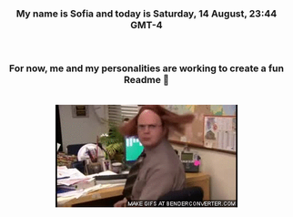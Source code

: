 


<div align="center">
<h3 >My name is Sofia and today is Saturday, 14 August, 23:44 GMT-4</h3><br>
<h3 >For now, me and my personalities are working to create a fun Readme 👋
</h3><br>
<img src='img/dwight.gif' alt='working...'/>
</div>
